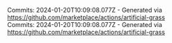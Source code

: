 Commits: 2024-01-20T10:09:08.077Z - Generated via https://github.com/marketplace/actions/artificial-grass
<br>
Commits: 2024-01-20T10:09:08.077Z - Generated via https://github.com/marketplace/actions/artificial-grass
<br>
